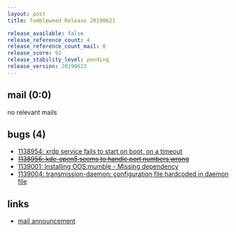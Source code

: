 ```yaml
---
layout: post
title: Tumbleweed Release 20190621

release_available: false
release_reference_count: 4
release_reference_count_mail: 0
release_score: 92
release_stability_level: pending
release_version: 20190621
---
```


## mail (0:0)

no relevant mails

## bugs (4)

<!--more-->

- [1138954: xrdp service fails to start on boot, on a timeout](https://bugzilla.opensuse.org/show_bug.cgi?id=1138954)
- ~~[1138956: kde-open5 seems to handle port numbers wrong](https://bugzilla.opensuse.org/show_bug.cgi?id=1138956)~~
- [1139001: Installing OOS:mumble - Missing dependency](https://bugzilla.opensuse.org/show_bug.cgi?id=1139001)
- [1139004: transmission-daemon: configuration file hardcoded in daemon file](https://bugzilla.opensuse.org/show_bug.cgi?id=1139004)



## links

- [mail announcement](https://lists.opensuse.org/opensuse-factory/2019-06/msg00311.html)
